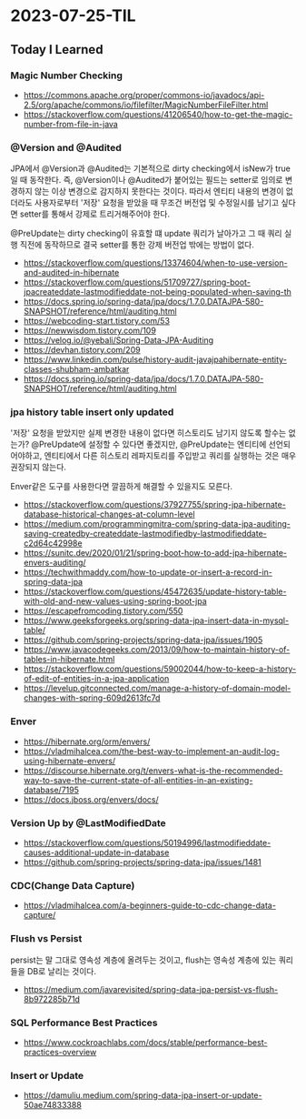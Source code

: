 # 2023-07-25-TIL

## Today I Learned

### Magic Number Checking

- https://commons.apache.org/proper/commons-io/javadocs/api-2.5/org/apache/commons/io/filefilter/MagicNumberFileFilter.html
- https://stackoverflow.com/questions/41206540/how-to-get-the-magic-number-from-file-in-java

### @Version and @Audited

JPA에서 @Version과 @Audited는 기본적으로 dirty checking에서 isNew가 true일 때 동작한다. 즉, @Version이나 @Audited가 붙어있는 필드는 setter로 임의로 변경하지 않는 이상 변경으로 감지하지 못한다는 것이다. 따라서 엔티티 내용의 변경이 없더라도 사용자로부터 '저장' 요청을 받았을 때 무조건 버전업 및 수정일시를 남기고 싶다면 setter를 통해서 강제로 트리거해주어야 한다.

@PreUpdate는 dirty checking이 유효할 떄 update 쿼리가 날아가고 그 때 쿼리 실행 직전에 동작하므로 결국 setter를 통한 강제 버전업 밖에는 방법이 없다.

- https://stackoverflow.com/questions/13374604/when-to-use-version-and-audited-in-hibernate
- https://stackoverflow.com/questions/51709727/spring-boot-jpacreateddate-lastmodifieddate-not-being-populated-when-saving-th
- https://docs.spring.io/spring-data/jpa/docs/1.7.0.DATAJPA-580-SNAPSHOT/reference/html/auditing.html
- https://webcoding-start.tistory.com/53
- https://newwisdom.tistory.com/109
- https://velog.io/@yebali/Spring-Data-JPA-Auditing
- https://devhan.tistory.com/209
- https://www.linkedin.com/pulse/history-audit-javajpahibernate-entity-classes-shubham-ambatkar
- https://docs.spring.io/spring-data/jpa/docs/1.7.0.DATAJPA-580-SNAPSHOT/reference/html/auditing.html

### jpa history table insert only updated

'저장' 요청을 받았지만 실제 변경한 내용이 없다면 히스토리도 남기지 않도록 할수는 없는가? @PreUpdate에 설정할 수 있다면 좋겠지만, @PreUpdate는 엔티티에 선언되어야하고, 엔티티에서 다른 히스토리 레파지토리를 주입받고 쿼리를 실행하는 것은 매우 권장되지 않는다.

Enver같은 도구를 사용한다면 깔끔하게 해결할 수 있을지도 모른다.

- https://stackoverflow.com/questions/37927755/spring-jpa-hibernate-database-historical-changes-at-column-level
- https://medium.com/programmingmitra-com/spring-data-jpa-auditing-saving-createdby-createddate-lastmodifiedby-lastmodifieddate-c2d64c42998e
- https://sunitc.dev/2020/01/21/spring-boot-how-to-add-jpa-hibernate-envers-auditing/
- https://techwithmaddy.com/how-to-update-or-insert-a-record-in-spring-data-jpa
- https://stackoverflow.com/questions/45472635/update-history-table-with-old-and-new-values-using-spring-boot-jpa
- https://escapefromcoding.tistory.com/550
- https://www.geeksforgeeks.org/spring-data-jpa-insert-data-in-mysql-table/
- https://github.com/spring-projects/spring-data-jpa/issues/1905
- https://www.javacodegeeks.com/2013/09/how-to-maintain-history-of-tables-in-hibernate.html
- https://stackoverflow.com/questions/59002044/how-to-keep-a-history-of-edit-of-entities-in-a-jpa-application
- https://levelup.gitconnected.com/manage-a-history-of-domain-model-changes-with-spring-609d2613fc7d

### Enver

- https://hibernate.org/orm/envers/
- https://vladmihalcea.com/the-best-way-to-implement-an-audit-log-using-hibernate-envers/
- https://discourse.hibernate.org/t/envers-what-is-the-recommended-way-to-save-the-current-state-of-all-entities-in-an-existing-database/7195
- https://docs.jboss.org/envers/docs/

### Version Up by @LastModifiedDate

- https://stackoverflow.com/questions/50194996/lastmodifieddate-causes-additional-update-in-database
- https://github.com/spring-projects/spring-data-jpa/issues/1481

### CDC(Change Data Capture)

- https://vladmihalcea.com/a-beginners-guide-to-cdc-change-data-capture/

### Flush vs Persist

persist는 말 그대로 영속성 계층에 올려두는 것이고, flush는 영속성 계층에 있는 쿼리들을 DB로 날리는 것이다.

- https://medium.com/javarevisited/spring-data-jpa-persist-vs-flush-8b972285b71d

### SQL Performance Best Practices

- https://www.cockroachlabs.com/docs/stable/performance-best-practices-overview

### Insert or Update

- https://damuliu.medium.com/spring-data-jpa-insert-or-update-50ae74833388